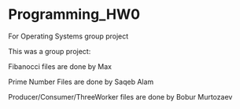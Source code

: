# Programming_HW0
For Operating Systems group project

This was a group project: 

   Fibanocci files are done by Max
   
   Prime Number Files are done by Saqeb Alam
   
   Producer/Consumer/ThreeWorker files are done by Bobur Murtozaev
